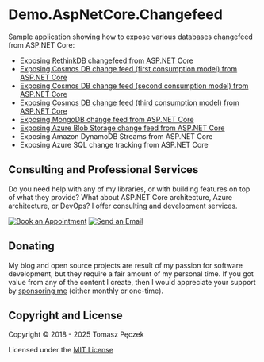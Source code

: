 # Demo.AspNetCore.Changefeed

Sample application showing how to expose various databases changefeed from ASP.NET Core:

- [Exposing RethinkDB changefeed from ASP.NET Core](https://www.tpeczek.com/2018/05/exposing-rethinkdb-changefeed-from.html)
- [Exposing Cosmos DB change feed (first consumption model) from ASP.NET Core](https://www.tpeczek.com/2018/08/exposing-cosmos-db-change-feed-from.html)
- [Exposing Cosmos DB change feed (second consumption model) from ASP.NET Core](https://www.tpeczek.com/2020/01/exposing-cosmos-db-change-feed-from.html)
- [Exposing Cosmos DB change feed (third consumption model) from ASP.NET Core](https://www.tpeczek.com/2023/10/revisiting-various-change-feeds.html)
- [Exposing MongoDB change feed from ASP.NET Core](https://www.tpeczek.com/2023/10/revisiting-various-change-feeds.html)
- [Exposing Azure Blob Storage change feed from ASP.NET Core](https://www.tpeczek.com/2023/10/revisiting-various-change-feeds.html)
- Exposing Amazon DynamoDB Streams from ASP.NET Core
- Exposing Azure SQL change tracking from ASP.NET Core

## Consulting and Professional Services

Do you need help with any of my libraries, or with building features on top of what they provide? What about ASP.NET Core architecture, Azure architecture, or DevOps? I offer consulting and development services.

[![Book an Appointment](https://img.shields.io/badge/%20-Book%20an%20Appointment-%23006BFF?logo=calendly&logoColor=white&style=for-the-badge)](https://calendly.com/tpeczek/30min)
[![Send an Email](https://img.shields.io/badge/%20-Send%20an%20email-%23EA4335?logo=gmail&logoColor=white&style=for-the-badge)](mailto:tpeczek@gmail.com)

## Donating

My blog and open source projects are result of my passion for software development, but they require a fair amount of my personal time. If you got value from any of the content I create, then I would appreciate your support by [sponsoring me](https://github.com/sponsors/tpeczek) (either monthly or one-time).

## Copyright and License

Copyright © 2018 - 2025 Tomasz Pęczek

Licensed under the [MIT License](https://github.com/tpeczek/Demo.AspNetCore.Changefeed/blob/master/LICENSE.md)
